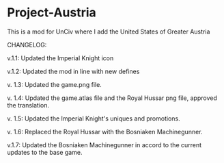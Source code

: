 # Project-Austria
This is a mod for UnCiv where I add the United States of Greater Austria

CHANGELOG: 

v.1.1:
Updated the Imperial Knight icon

v.1.2:
Updated the mod in line with new defines

v. 1.3:
Updated the game.png file.

v. 1.4:
Updated the game.atlas file and the Royal Hussar png file, approved the translation.

v. 1.5:
Updated the Imperial Knight's uniques and promotions.

v. 1.6:
Replaced the Royal Hussar with the Bosniaken Machinegunner.

v.1.7:
Updated the Bosniaken Machinegunner in accord to the current updates to the base game.
